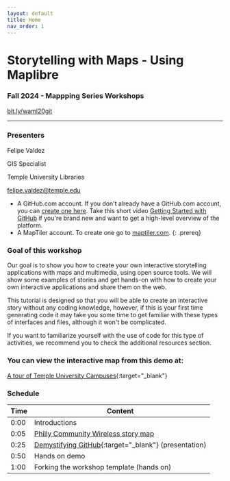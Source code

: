 ```yaml
---
layout: default
title: Home
nav_order: 1
---
```

# Storytelling with Maps - Using Maplibre
### Fall 2024 - Mappping Series Workshops 
[bit.ly/waml20git](http://bit.ly/waml20git)  

____

### Presenters

Felipe Valdez <a href='https://library.temple.edu/people/felipe-valdez' target='_blank'><img src='https://library.temple.edu/assets/temple-logo-t-box-90cc3fa538df8cb198867442038a1dac87756f1e375393193f775e8760013fdf.svg' style='width:15px; padding:0;border:none !important;'></a>

GIS Specialist

Temple University Libraries

[felipe.valdez@temple.edu](mailto:felipe.valdez@temple.edu)  

- A GitHub.com account. If you don't already have a GitHub.com account, you can [create one here](https://github.com/join). Take this short video [Getting Started with GitHub](https://youtu.be/noZnOSpcjYY) if you're brand new and want to get a high-level overview of the platform.
- A MapTiler account. To create one go to [maptiler.com](https://cloud.maptiler.com/auth/widget?next=https://data.maptiler.com/my-extracts/?_gl%3D1*aq73hk*_ga*MzczMjQ2ODc0LjE3MjQ4ODAzNzI.*_ga_K4SXYBF4HT*MTcyNDg4MDM3MS4xLjEuMTcyNDg4MDQwNy4yNC4wLjA).
{: .prereq}

### Goal of this workshop

Our goal is to show you how to create your own interactive storytelling applications with maps and multimedia, using open source tools. We will show some examples of stories and get hands-on with how to create your own interactive applications and share them on the web. 

This tutorial is designed so that you will be able to create an interactive story without any coding knowledge, however, if this is your first time generating code it may take you some time to get familiar with these types of interfaces and files, although it won't be complicated. 

If you want to familiarize yourself with the use of code for this type of activities, we recommend you to check the additional resources section. 


### You can view the interactive map from this demo at:  
[A tour of Temple University Campuses](https://felipevaldez.com/maplibre-storymap_demoTU/){:target="_blank"}  

### Schedule

| Time | Content
| --- | ---
| 0:00 | Introductions
| 0:05 | [Philly Community Wireless story map](https://phillycommunitywireless.org/map/)
| 0:25 | [Demystifying GitHub](content/slides/waml_github20.html){:target="_blank"} (presentation)
| 0:50 | Hands on demo
| 1:00 | Forking the workshop template (hands on)

